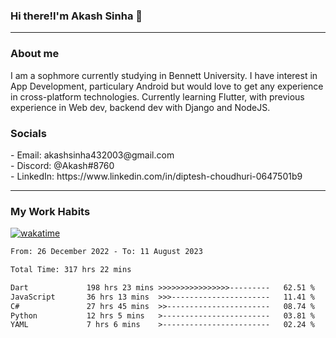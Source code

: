 <h3>Hi there!I'm Akash Sinha 👋</h3>

--- 

<h3>About me</h3>
I am a sophmore currently studying in Bennett University. I have interest in App Development, particulary Android but would love to get any experience in cross-platform technologies. Currently learning Flutter, with previous experience in Web dev, backend dev with Django and NodeJS.

<h3>Socials</h3>
 - Email: akashsinha432003@gmail.com<br>
 - Discord: @Akash#8760<br>
 - LinkedIn: https://www.linkedin.com/in/diptesh-choudhuri-0647501b9<br>


---

<h3>My Work Habits</h3>

[![wakatime](https://wakatime.com/badge/user/938b2951-49cf-4810-9b9e-c17cde3d3343.svg)](https://wakatime.com/@938b2951-49cf-4810-9b9e-c17cde3d3343)

<!--START_SECTION:waka-->

```txt
From: 26 December 2022 - To: 11 August 2023

Total Time: 317 hrs 22 mins

Dart             198 hrs 23 mins >>>>>>>>>>>>>>>>---------   62.51 %
JavaScript       36 hrs 13 mins  >>>----------------------   11.41 %
C#               27 hrs 45 mins  >>-----------------------   08.74 %
Python           12 hrs 5 mins   >------------------------   03.81 %
YAML             7 hrs 6 mins    >------------------------   02.24 %
```

<!--END_SECTION:waka-->


